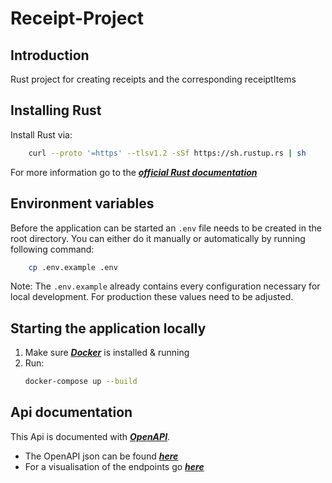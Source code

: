 # Receipt-Project

## Introduction

Rust project for creating receipts and the corresponding receiptItems

## Installing Rust

Install Rust via:
```bash
    curl --proto '=https' --tlsv1.2 -sSf https://sh.rustup.rs | sh
```

For more information go to the [***official Rust documentation***](https://www.rust-lang.org/learn/get-started)

## Environment variables

Before the application can be started an `.env` file needs to be created in the root directory.
You can either do it manually or automatically by running following command:
```bash
    cp .env.example .env
```

Note: The `.env.example` already contains every configuration necessary for local development.
For production these values need to be adjusted.

## Starting the application locally

1. Make sure [***Docker***](https://www.docker.com/) is installed & running
2. Run:
    ```bash
    docker-compose up --build
    ```

## Api documentation

This Api is documented with [***OpenAPI***](https://www.openapis.org/).

- The OpenAPI json can be found [***here***](http://localhost:8080/api-docs/openapi.json)
- For a visualisation of the endpoints go [***here***](http://localhost:8080/swagger-ui/index.html#/)
